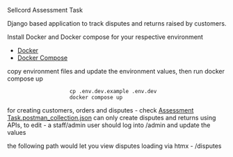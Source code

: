 Sellcord Assessment Task

Django based application to track disputes and returns raised by customers.


Install Docker and Docker compose for your respective environment
- [Docker](https://docs.docker.com/engine/install/)
- [Docker Compose](https://docs.docker.com/compose/install/)

copy environment files and update the environment values, then run docker compose up 

                        cp .env.dev.example .env.dev
                        docker compose up


for creating customers, orders and disputes - check [Assessment Task.postman_collection.json](https://github.com/ousat/sellcord-assessment-task/blob/master/Assessment%20Task.postman_collection.json)
can only create disputes and returns using APIs, to edit - a staff/admin user should log into /admin and update the values 


the following path would let you view disputes loading via htmx -
                                /disputes




